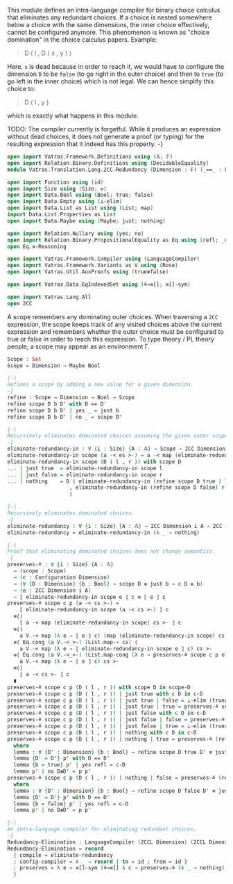 This module defines an intra-language compiler for binary
choice calculus that eliminates any redundant choices.
If a choice is nested somewhere below a choice with the same
dimensions, the inner choice effectively, cannot be configured anymore.
This phenomenon is known as "choice domination" in the choice calculus
papers.
Example:

> D ⟨ l , D ⟨ x , y ⟩ ⟩

Here, `x` is dead because in order to reach it, we would have to configure
the dimension `D` to be `false` (to go right in the outer choice) and then
to `true` (to go left in the inner choice) which is not legal.
We can hence simplify this choice to:

> D ⟨ l , y ⟩

which is exactly what happens in this module.

TODO: The compiler currently is forgetful. While it produces an expression
      without dead choices, it does not generate a proof (or typing) for the
      resulting expression that it indeed has this property.
-}
```agda
open import Vatras.Framework.Definitions using (𝔸; 𝔽)
open import Relation.Binary.Definitions using (DecidableEquality)
module Vatras.Translation.Lang.2CC.Redundancy (Dimension : 𝔽) (_==_ : DecidableEquality Dimension) where

open import Function using (id)
open import Size using (Size; ∞)
open import Data.Bool using (Bool; true; false)
open import Data.Empty using (⊥-elim)
open import Data.List as List using (List; map)
import Data.List.Properties as List
open import Data.Maybe using (Maybe; just; nothing)

open import Relation.Nullary using (yes; no)
open import Relation.Binary.PropositionalEquality as Eq using (refl; _≡_)
open Eq.≡-Reasoning

open import Vatras.Framework.Compiler using (LanguageCompiler)
open import Vatras.Framework.Variants as V using (Rose)
open import Vatras.Util.AuxProofs using (true≢false)

open import Vatras.Data.EqIndexedSet using (≗→≅[]; ≅[]-sym)

open import Vatras.Lang.All
open 2CC
```

A scope remembers any dominating outer choices.
When traversing a `2CC` expression, the scope keeps track
of any visited choices above the current expression and remembers
whether the outer choice must be configured to true or false in
order to reach this expression.
To type theory / PL theory people, a scope may appear as an environment Γ.
```agda
Scope : Set
Scope = Dimension → Maybe Bool

{-|
Refines a scope by adding a new value for a given dimension.
-}
refine : Scope → Dimension → Bool → Scope
refine scope D b D' with D == D'
refine scope D b D' | yes _ = just b
refine scope D b D' | no _ = scope D'

{-|
Recursively eliminates dominated choices assuming the given outer scope.
-}
eliminate-redundancy-in : ∀ {i : Size} {A : 𝔸} → Scope → 2CC Dimension i A → 2CC Dimension ∞ A
eliminate-redundancy-in scope (a -< es >-) = a -< map (eliminate-redundancy-in scope) es >-
eliminate-redundancy-in scope (D ⟨ l , r ⟩) with scope D
... | just true  = eliminate-redundancy-in scope l
... | just false = eliminate-redundancy-in scope r
... | nothing    = D ⟨ eliminate-redundancy-in (refine scope D true ) l
                    , eliminate-redundancy-in (refine scope D false) r
                    ⟩

{-|
Recursively eliminates dominated choices.
-}
eliminate-redundancy : ∀ {i : Size} {A : 𝔸} → 2CC Dimension i A → 2CC Dimension ∞ A
eliminate-redundancy = eliminate-redundancy-in (λ _ → nothing)

{-|
Proof that eliminating dominated choices does not change semantics.
-}
preserves-≗ : ∀ {i : Size} {A : 𝔸}
  → (scope : Scope)
  → (c : Configuration Dimension)
  → (∀ {D : Dimension} {b : Bool} → scope D ≡ just b → c D ≡ b)
  → (e : 2CC Dimension i A)
  → ⟦ eliminate-redundancy-in scope e ⟧ c ≡ ⟦ e ⟧ c
preserves-≗ scope c p (a -< cs >-) =
    ⟦ eliminate-redundancy-in scope (a -< cs >-) ⟧ c
  ≡⟨⟩
    ⟦ a -< map (eliminate-redundancy-in scope) cs >- ⟧ c
  ≡⟨⟩
    a V.-< map (λ e → ⟦ e ⟧ c) (map (eliminate-redundancy-in scope) cs) >-
  ≡⟨ Eq.cong (a V.-<_>-) (List.map-∘ cs) ⟨
    a V.-< map (λ e → ⟦ eliminate-redundancy-in scope e ⟧ c) cs >-
  ≡⟨ Eq.cong (a V.-<_>-) (List.map-cong (λ e → preserves-≗ scope c p e) cs) ⟩
    a V.-< map (λ e → ⟦ e ⟧ c) cs >-
  ≡⟨⟩
    ⟦ a -< cs >- ⟧ c
  ∎
preserves-≗ scope c p (D ⟨ l , r ⟩) with scope D in scope-D
preserves-≗ scope c p (D ⟨ l , r ⟩) | just true with c D in c-D
preserves-≗ scope c p (D ⟨ l , r ⟩) | just true | false = ⊥-elim (true≢false (p scope-D) c-D)
preserves-≗ scope c p (D ⟨ l , r ⟩) | just true | true = preserves-≗ scope c p l
preserves-≗ scope c p (D ⟨ l , r ⟩) | just false with c D in c-D
preserves-≗ scope c p (D ⟨ l , r ⟩) | just false | false = preserves-≗ scope c p r
preserves-≗ scope c p (D ⟨ l , r ⟩) | just false | true = ⊥-elim (true≢false c-D (p scope-D))
preserves-≗ scope c p (D ⟨ l , r ⟩) | nothing with c D in c-D
preserves-≗ scope c p (D ⟨ l , r ⟩) | nothing | true = preserves-≗ (refine scope D true) c lemma l
  where
  lemma : ∀ {D' : Dimension} {b : Bool} → refine scope D true D' ≡ just b → c D' ≡ b
  lemma {D' = D'} p' with D == D'
  lemma {b = true} p' | yes refl = c-D
  lemma p' | no D≢D' = p p'
preserves-≗ scope c p (D ⟨ l , r ⟩) | nothing | false = preserves-≗ (refine scope D false) c lemma r
  where
  lemma : ∀ {D' : Dimension} {b : Bool} → refine scope D false D' ≡ just b → c D' ≡ b
  lemma {D' = D'} p' with D == D'
  lemma {b = false} p' | yes refl = c-D
  lemma p' | no D≢D' = p p'

{-|
An intra-language compiler for eliminating redundant choices.
-}
Redundancy-Elimination : LanguageCompiler (2CCL Dimension) (2CCL Dimension)
Redundancy-Elimination = record
  { compile = eliminate-redundancy
  ; config-compiler = λ _ → record { to = id ; from = id }
  ; preserves = λ e → ≅[]-sym (≗→≅[] λ c → preserves-≗ (λ _ → nothing) c (λ where ()) e)
  }
```
